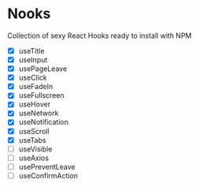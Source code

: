 # Nooks

Collection of sexy React Hooks ready to install with NPM


- [x] useTitle
- [x] useInput
- [x] usePageLeave
- [x] useClick
- [x] useFadeIn
- [x] useFullscreen
- [x] useHover
- [x] useNetwork
- [x] useNotification
- [x] useScroll
- [x] useTabs
- [ ] useVisible
- [ ] useAxios
- [ ] usePreventLeave
- [ ] useConfirmAction